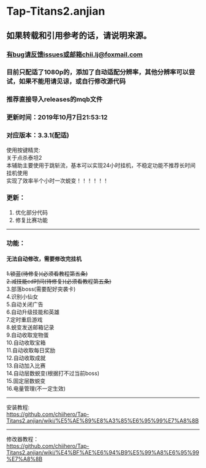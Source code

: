 ﻿# Tap-Titans2.anjian
## 如果转载和引用参考的话，请说明来源。
### 有bug请反馈issues或邮箱chii.lj@foxmail.com
### 目前只配适了1080p的，添加了自动适配分辨率，其他分辨率可以尝试，如果不能用请见谅，或自行修改源代码
### 推荐直接导入releases的mqb文件

### 更新时间：2019年10月7日21:53:12
### 对应版本：3.3.1(配适)

使用按键精灵:<br />
关于点杀泰坦2<br />
本辅助主要使用于跳斩流，基本可以实现24小时挂机，不稳定功能不推荐长时间挂机使用<br />
实现了效率半个小时一次蜕变！！！！！！<br />

### 更新：<br />
1. 优化部分代码<br />
2. 修复比赛功能
___
### 功能：<br />

#### 无法自动修改，需要修改完挂机<br />
~~1.锁蓝(待修复)(必须看教程第五条)~~<br />
~~2.减技能cd时间(待修复)(必须看教程第五条)~~<br />
3.部落boss(需要配好突袭卡)<br />
4.识别小仙女<br />
5.自动关闭广告<br />
6.自动升级技能和英雄<br />
7.定时重启游戏<br />
8.蜕变发送邮箱记录<br />
9.自动收取宠物蛋<br />
10.自动收取宝箱<br />
11.自动收取每日奖励<br />
12.自动收取成就<br />
13.自动加入比赛<br />
14.自动层数蜕变(根据打不过当前boss)<br/>
15.固定层数蜕变<br />
16.电量管理(不一定生效)<br />
___

安装教程:<br/>
https://github.com/chiihero/Tap-Titans2.anjian/wiki/%E5%AE%89%E8%A3%85%E6%95%99%E7%A8%8B
___

修改器教程：<br/>
https://github.com/chiihero/Tap-Titans2.anjian/wiki/%E4%BF%AE%E6%94%B9%E5%99%A8%E6%95%99%E7%A8%8B